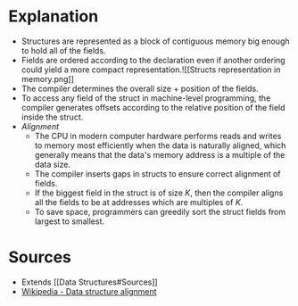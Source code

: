 # Explanation
- Structures are represented as a block of contiguous memory big enough to hold all of the fields.
- Fields are ordered according to the declaration even if another ordering could yield a more compact representation.![[Structs representation in memory.png]]
- The compiler determines the overall size + position of the fields.
- To access any field of the struct in machine-level programming, the compiler generates offsets according to the relative position of the field inside the struct.
- *Alignment*
	- The CPU in modern computer hardware performs reads and writes to memory most efficiently when the data is naturally aligned, which generally means that the data's memory address is a multiple of the data size.
	- The compiler inserts gaps in structs to ensure correct alignment of fields.
	- If the biggest field in the struct is of size *K*, then the compiler aligns all the fields to be at addresses which are multiples of *K*.
	- To save space, programmers can greedily sort the struct fields from largest to smallest.

# Sources
- Extends [[Data Structures#Sources]]
- [Wikipedia - Data structure alignment](https://en.wikipedia.org/wiki/Data_structure_alignment)
